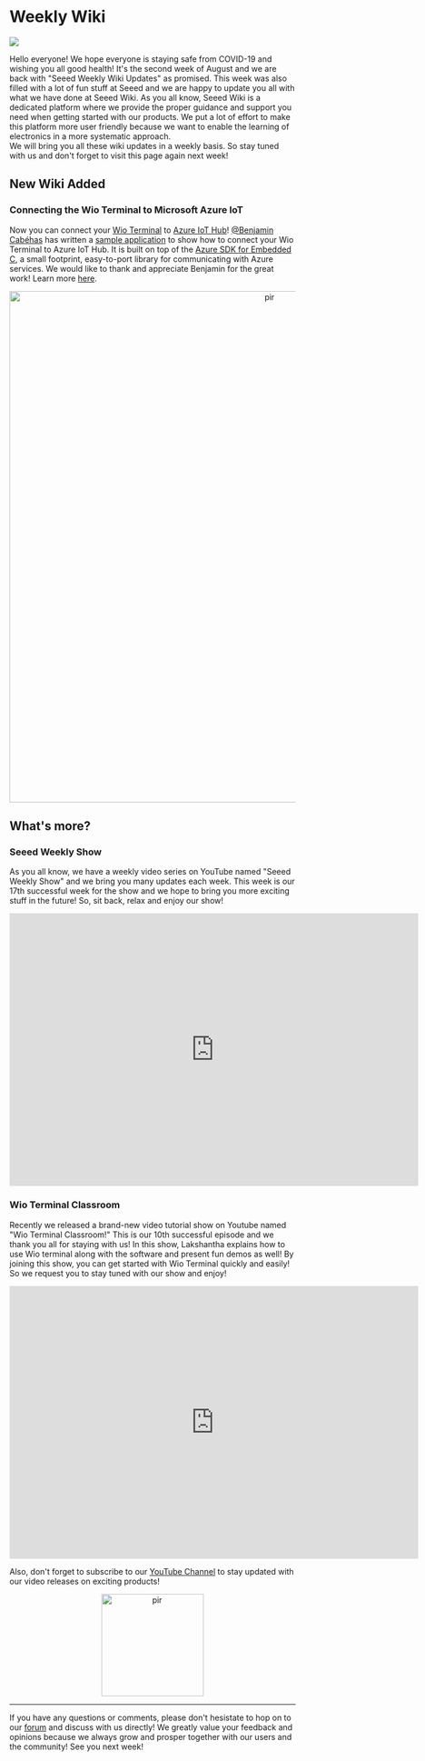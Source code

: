 
# Weekly Wiki
![](https://files.seeedstudio.com/wiki/IMAGE/August%20Week%202/Aug-Week-2.png)

Hello everyone! We hope everyone is staying safe from COVID-19 and wishing you all good health!
It's the second week of August and we are back with "Seeed Weekly Wiki Updates" as promised. This week was also filled with a lot of fun stuff at Seeed and we are happy to update you all with what we have done at Seeed Wiki. 
As you all know, Seeed Wiki is a dedicated platform where we provide the proper guidance and support you need when getting started with our products. We put a lot of effort to make this platform more user friendly because we want to enable the learning of electronics in a more systematic approach.  
We will bring you all these wiki updates in a weekly basis. So stay tuned with us and don't forget to visit this page again next week!

## New Wiki Added

### Connecting the Wio Terminal to Microsoft Azure IoT

Now you can connect your [Wio Terminal](https://www.seeedstudio.com/Wio-Terminal-p-4509.html) to [Azure IoT Hub](https://azure.microsoft.com/en-us/services/iot-hub/)!
[@Benjamin Cabéhas](https://twitter.com/kartben) has written a [sample application](https://github.com/kartben/wioterminal-azureiothub-sample) to show how to connect your Wio Terminal to Azure IoT Hub. It is built on top of the [Azure SDK for Embedded C](https://github.com/Azure/azure-sdk-for-c), a small footprint, easy-to-port library for communicating with Azure services.
We would like to thank and appreciate Benjamin for the great work! Learn more [here](https://wiki.seeedstudio.com/Wio-Terminal-Azure-IOT/).

<p style="text-align:center;"><a href="https://wiki.seeedstudio.com/Wio-Terminal-Azure-IOT/"><img src="https://files.seeedstudio.com/wiki/Wio-Terminal-Azure-IOT/Wio-terminal-azureiot.jpeg" alt="pir"  width="900" height="auto"></a></p>


## What's more?

### Seeed Weekly Show

As you all know, we have a weekly video series on YouTube named "Seeed Weekly Show" and we bring you many updates each week. This week is our 17th successful week for the show and we hope to bring you more exciting stuff in the future! So, sit back, relax and enjoy our show!

<p style="text-align:center;"><iframe width="720" height="480" src="https://www.youtube.com/embed/VVHidpD_57A" frameborder="0" allow="accelerometer; autoplay; encrypted-media; gyroscope; picture-in-picture" allowfullscreen></iframe></p>

### Wio Terminal Classroom

Recently we released a brand-new video tutorial show on Youtube named "Wio Terminal Classroom!"
This is our 10th successful episode and we thank you all for staying with us!
In this show, Lakshantha explains how to use Wio terminal along with the software and present fun demos as well! By joining this show, you can get started with Wio Terminal quickly and easily! So we request you to stay tuned with our show and enjoy!

<p style="text-align:center;"><iframe width="720" height="480" src="https://www.youtube.com/embed/3dw-Ony6CIE" frameborder="0" allow="accelerometer; autoplay; encrypted-media; gyroscope; picture-in-picture" allowfullscreen></iframe></p>


Also, don't forget to subscribe to our [YouTube Channel](http://www.youtube.com/c/SeeedStudioSZ) to stay updated with our video releases on exciting products!


<p style="text-align:center;"><a href="http://www.youtube.com/c/SeeedStudioSZ"><img src="https://files.seeedstudio.com/wiki/IMAGE/Youtube%20Subs.png" alt="pir"  width="180" height="auto"></a></p>

<hr>

If you have any questions or comments, please don't hesistate to hop on to our [forum](https://forum.seeedstudio.com/latest) and discuss with us directly!
We greatly value your feedback and opinions because we always grow and prosper together with our users and the community!
See you next week!
